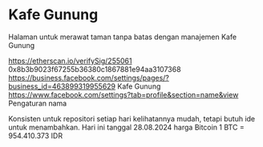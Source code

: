 # Kafe Gunung
Halaman untuk merawat taman tanpa batas dengan manajemen Kafe Gunung

https://etherscan.io/verifySig/255061 0x8b3b9023f67255b36380c1867881e94aa3107368
https://business.facebook.com/settings/pages/?business_id=463899319955629 Kafe Gunung
https://www.facebook.com/settings?tab=profile&section=name&view Pengaturan nama

Konsisten untuk repositori setiap hari kelihatannya mudah, tetapi butuh ide untuk menambahkan.
Hari ini tanggal 28.08.2024 harga Bitcoin 1 BTC = 954.410.373 IDR

